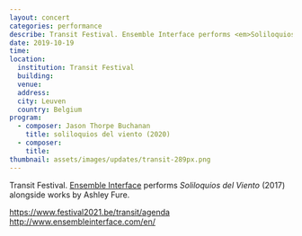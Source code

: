 ```yaml
---
layout: concert
categories: performance
describe: Transit Festival. Ensemble Interface performs <em>Soliloquios del Viento</em> (2017)
date: 2019-10-19
time:
location:
  institution: Transit Festival
  building:
  venue:
  address:
  city: Leuven
  country: Belgium
program:
  - composer: Jason Thorpe Buchanan
    title: soliloquios del viento (2020)
  - composer:
    title:
thumbnail: assets/images/updates/transit-289px.png
---
```


Transit Festival. <a href="http://www.ensembleinterface.com/en/" target="blank">Ensemble Interface</a> performs *Soliloquios del Viento* (2017) alongside works by Ashley Fure.

https://www.festival2021.be/transit/agenda
http://www.ensembleinterface.com/en/
